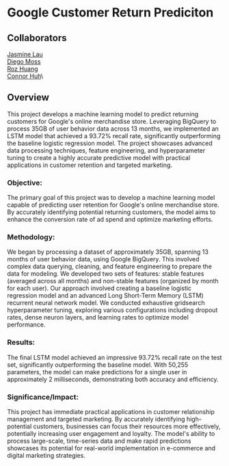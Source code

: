 # Google Customer Return Prediciton

## Collaborators
[Jasmine Lau](https://github.com/AppleTater)\
[Diego Moss](https://github.com/Mossd-2)\
[Roz Huang](https://github.com/ronghuang0604)\
[Connor Huh](https://github.com/ConorHuh)\


## Overview
This project develops a machine learning model to predict returning customers for Google's online merchandise store. Leveraging BigQuery to process 35GB of user behavior data across 13 months, we implemented an LSTM model that achieved a 93.72% recall rate, significantly outperforming the baseline logistic regression model. The project showcases advanced data processing techniques, feature engineering, and hyperparameter tuning to create a highly accurate predictive model with practical applications in customer retention and targeted marketing.


### Objective:
The primary goal of this project was to develop a machine learning model capable of predicting user retention for Google's online merchandise store. By accurately identifying potential returning customers, the model aims to enhance the conversion rate of ad spend and optimize marketing efforts.

### Methodology:
We began by processing a dataset of approximately 35GB, spanning 13 months of user behavior data, using Google BigQuery. This involved complex data querying, cleaning, and feature engineering to prepare the data for modeling. We developed two sets of features: stable features (averaged across all months) and non-stable features (organized by month for each user).
Our approach involved creating a baseline logistic regression model and an advanced Long Short-Term Memory (LSTM) recurrent neural network model. We conducted exhaustive gridsearch hyperparameter tuning, exploring various configurations including dropout rates, dense neuron layers, and learning rates to optimize model performance.

### Results:
The final LSTM model achieved an impressive 93.72% recall rate on the test set, significantly outperforming the baseline model. With 50,255 parameters, the model can make predictions for a single user in approximately 2 milliseconds, demonstrating both accuracy and efficiency.

### Significance/Impact:
This project has immediate practical applications in customer relationship management and targeted marketing. By accurately identifying high-potential customers, businesses can focus their resources more effectively, potentially increasing user engagement and loyalty. The model's ability to process large-scale, time-series data and make rapid predictions showcases its potential for real-world implementation in e-commerce and digital marketing strategies.
